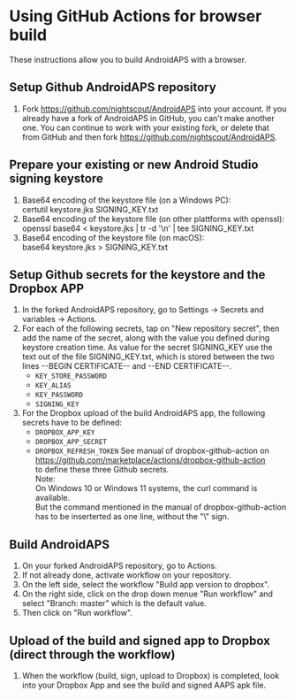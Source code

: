 # Using GitHub Actions for browser build

These instructions allow you to build AndroidAPS with a browser.


## Setup Github AndroidAPS repository

1. Fork https://github.com/nightscout/AndroidAPS into your account. If you already have a fork of AndroidAPS in GitHub, you can't make another one. You can continue to work with your existing fork, or delete that from GitHub and then fork https://github.com/nightscout/AndroidAPS.


## Prepare your existing or new Android Studio signing keystore

1. Base64 encoding of the keystore file (on a Windows PC):\
   certutil keystore.jks SIGNING_KEY.txt
2. Base64 encoding of the keystore file (on other plattforms with openssl):\
   openssl base64 < keystore.jks | tr -d '\n' | tee SIGNING_KEY.txt
3. Base64 encoding of the keystore file (on macOS):\
   base64 keystore.jks > SIGNING_KEY.txt


## Setup Github secrets for the keystore and the Dropbox APP

1. In the forked AndroidAPS repository, go to Settings -> Secrets and variables -> Actions.
1. For each of the following secrets, tap on "New repository secret", then add the name of the secret, along with the value you defined during keystore creation time. As value for the secret SIGNING_KEY use the text out of the file SIGNING_KEY.txt, which is stored between the two lines --BEGIN CERTIFICATE-- and --END CERTIFICATE--.  
    * `KEY_STORE_PASSWORD`
    * `KEY_ALIAS`
    * `KEY_PASSWORD`
    * `SIGNING_KEY`
1. For the Dropbox upload of the build AndroidAPS app, the following secrets have to be defined:
    * `DROPBOX_APP_KEY`
    * `DROPBOX_APP_SECRET`
    * `DROPBOX_REFRESH_TOKEN`
   See manual of dropbox-github-action on\
   https://github.com/marketplace/actions/dropbox-github-action \
   to define these three Github secrets.\
   Note:\
   On Windows 10 or Windows 11 systems, the curl command is available.\
   But the command mentioned in the manual of dropbox-github-action has to be inserterted as one line, without the "\\"
   sign. 


## Build AndroidAPS
1. On your forked AndroidAPS repository, go to Actions.
2. If not already done, activate workflow on your repository.
3. On the left side, select the workflow "Build app version to dropbox".
4. On the right side, click on the drop down menue "Run workflow" and select "Branch: master" which is the default value.
5. Then click on "Run workflow".


## Upload of the build and signed app to Dropbox (direct through the workflow)
1. When the workflow (build, sign, upload to Dropbox) is completed,
   look into your Dropbox App and see the build and signed AAPS apk file.

